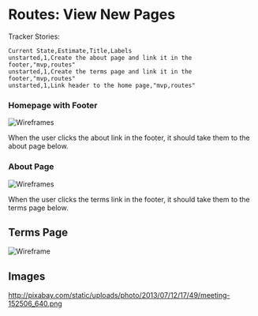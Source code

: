 # Routes: View New Pages

Tracker Stories:
```
Current State,Estimate,Title,Labels
unstarted,1,Create the about page and link it in the footer,"mvp,routes"
unstarted,1,Create the terms page and link it in the footer,"mvp,routes"
unstarted,1,Link header to the home page,"mvp,routes"
```

### Homepage with Footer
![Wireframes](https://galvanize.mybalsamiq.com/mockups/2321960.png?key=dd6f91232218fa4d6cbf663738e10e0cfca3e151)

When the user clicks the about link in the footer, it should take them to the about page below.

### About Page
![Wireframes](https://galvanize.mybalsamiq.com/mockups/2290670.png?key=dd6f91232218fa4d6cbf663738e10e0cfca3e151)

When the user clicks the terms link in the footer, it should take them to the terms page below.

## Terms Page
![Wireframe](https://galvanize.mybalsamiq.com/mockups/2290674.png?key=dd6f91232218fa4d6cbf663738e10e0cfca3e151)

## Images

http://pixabay.com/static/uploads/photo/2013/07/12/17/49/meeting-152506_640.png

